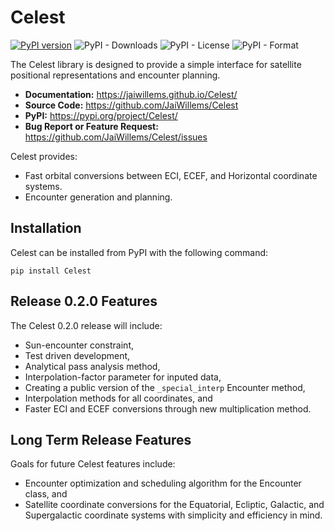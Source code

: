 # Celest

[![PyPI version](https://badge.fury.io/py/Celest.svg)](https://badge.fury.io/py/Celest) ![PyPI - Downloads](https://img.shields.io/pypi/dm/Celest) ![PyPI - License](https://img.shields.io/pypi/l/Celest) ![PyPI - Format](https://img.shields.io/pypi/format/Celest)

The Celest library is designed to provide a simple interface for satellite positional representations and encounter planning.
* **Documentation:** https://jaiwillems.github.io/Celest/
* **Source Code:** https://github.com/JaiWillems/Celest
* **PyPI:** https://pypi.org/project/Celest/
* **Bug Report or Feature Request:** https://github.com/JaiWillems/Celest/issues

Celest provides:
* Fast orbital conversions between ECI, ECEF, and Horizontal coordinate systems.
* Encounter generation and planning.

## Installation
Celest can be installed from PyPI with the following command:
```terminal
pip install Celest
```


## Release 0.2.0 Features
The Celest 0.2.0 release will include:
* Sun-encounter constraint,
* Test driven development,
* Analytical pass analysis method,
* Interpolation-factor parameter for inputed data,
* Creating a public version of the `_special_interp` Encounter method,
* Interpolation methods for all coordinates, and
* Faster ECI and ECEF conversions through new multiplication method.

## Long Term Release Features
Goals for future Celest features include:
* Encounter optimization and scheduling algorithm for the Encounter class, and
* Satellite coordinate conversions for the Equatorial, Ecliptic, Galactic, and Supergalactic coordinate systems with simplicity and efficiency in mind.
